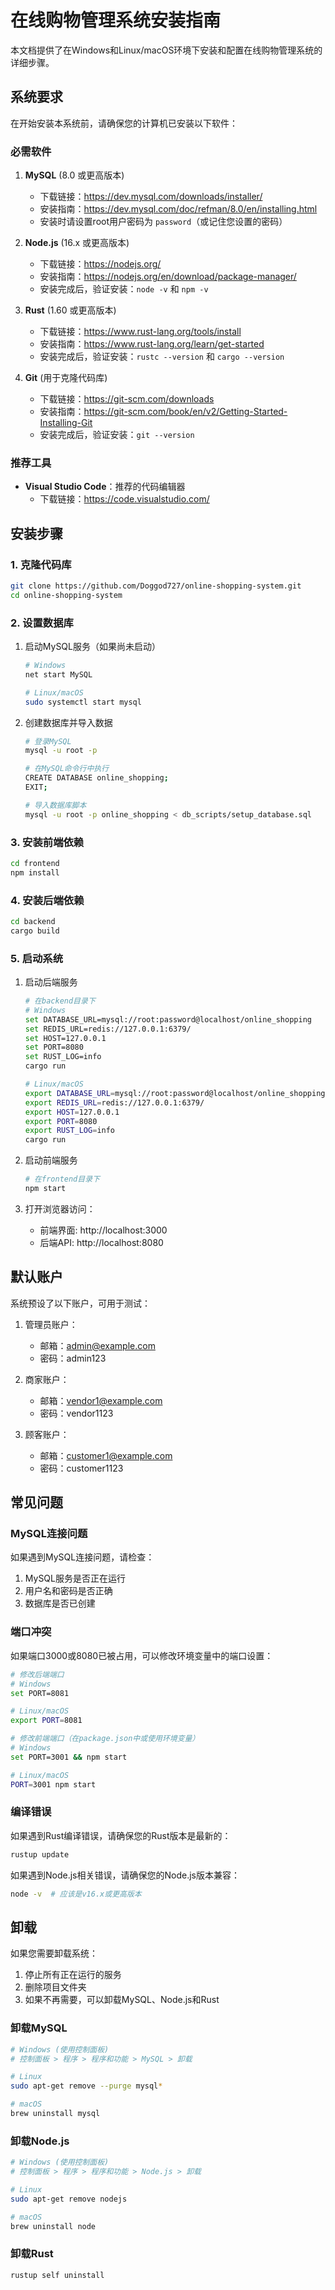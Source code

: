 # 在线购物管理系统安装指南

本文档提供了在Windows和Linux/macOS环境下安装和配置在线购物管理系统的详细步骤。

## 系统要求

在开始安装本系统前，请确保您的计算机已安装以下软件：

### 必需软件

1. **MySQL** (8.0 或更高版本)
   - 下载链接：https://dev.mysql.com/downloads/installer/
   - 安装指南：https://dev.mysql.com/doc/refman/8.0/en/installing.html
   - 安装时请设置root用户密码为 `password`（或记住您设置的密码）

2. **Node.js** (16.x 或更高版本)
   - 下载链接：https://nodejs.org/
   - 安装指南：https://nodejs.org/en/download/package-manager/
   - 安装完成后，验证安装：`node -v` 和 `npm -v`

3. **Rust** (1.60 或更高版本)
   - 下载链接：https://www.rust-lang.org/tools/install
   - 安装指南：https://www.rust-lang.org/learn/get-started
   - 安装完成后，验证安装：`rustc --version` 和 `cargo --version`

4. **Git** (用于克隆代码库)
   - 下载链接：https://git-scm.com/downloads
   - 安装指南：https://git-scm.com/book/en/v2/Getting-Started-Installing-Git
   - 安装完成后，验证安装：`git --version`

### 推荐工具

- **Visual Studio Code**：推荐的代码编辑器
  - 下载链接：https://code.visualstudio.com/

## 安装步骤

### 1. 克隆代码库

```bash
git clone https://github.com/Doggod727/online-shopping-system.git
cd online-shopping-system
```

### 2. 设置数据库

1. 启动MySQL服务（如果尚未启动）
   ```bash
   # Windows
   net start MySQL
   
   # Linux/macOS
   sudo systemctl start mysql
   ```

2. 创建数据库并导入数据
   ```bash
   # 登录MySQL
   mysql -u root -p
   
   # 在MySQL命令行中执行
   CREATE DATABASE online_shopping;
   EXIT;
   
   # 导入数据库脚本
   mysql -u root -p online_shopping < db_scripts/setup_database.sql
   ```

### 3. 安装前端依赖

```bash
cd frontend
npm install
```

### 4. 安装后端依赖

```bash
cd backend
cargo build
```

### 5. 启动系统

1. 启动后端服务
   ```bash
   # 在backend目录下
   # Windows
   set DATABASE_URL=mysql://root:password@localhost/online_shopping
   set REDIS_URL=redis://127.0.0.1:6379/
   set HOST=127.0.0.1
   set PORT=8080
   set RUST_LOG=info
   cargo run
   
   # Linux/macOS
   export DATABASE_URL=mysql://root:password@localhost/online_shopping
   export REDIS_URL=redis://127.0.0.1:6379/
   export HOST=127.0.0.1
   export PORT=8080
   export RUST_LOG=info
   cargo run
   ```

2. 启动前端服务
   ```bash
   # 在frontend目录下
   npm start
   ```

3. 打开浏览器访问：
   - 前端界面: http://localhost:3000
   - 后端API: http://localhost:8080

## 默认账户

系统预设了以下账户，可用于测试：

1. 管理员账户：
   - 邮箱：admin@example.com
   - 密码：admin123

2. 商家账户：
   - 邮箱：vendor1@example.com
   - 密码：vendor1123

3. 顾客账户：
   - 邮箱：customer1@example.com
   - 密码：customer1123

## 常见问题

### MySQL连接问题

如果遇到MySQL连接问题，请检查：

1. MySQL服务是否正在运行
2. 用户名和密码是否正确
3. 数据库是否已创建

### 端口冲突

如果端口3000或8080已被占用，可以修改环境变量中的端口设置：

```bash
# 修改后端端口
# Windows
set PORT=8081

# Linux/macOS
export PORT=8081

# 修改前端端口（在package.json中或使用环境变量）
# Windows
set PORT=3001 && npm start

# Linux/macOS
PORT=3001 npm start
```

### 编译错误

如果遇到Rust编译错误，请确保您的Rust版本是最新的：

```bash
rustup update
```

如果遇到Node.js相关错误，请确保您的Node.js版本兼容：

```bash
node -v  # 应该是v16.x或更高版本
```

## 卸载

如果您需要卸载系统：

1. 停止所有正在运行的服务
2. 删除项目文件夹
3. 如果不再需要，可以卸载MySQL、Node.js和Rust

### 卸载MySQL

```bash
# Windows (使用控制面板)
# 控制面板 > 程序 > 程序和功能 > MySQL > 卸载

# Linux
sudo apt-get remove --purge mysql*

# macOS
brew uninstall mysql
```

### 卸载Node.js

```bash
# Windows (使用控制面板)
# 控制面板 > 程序 > 程序和功能 > Node.js > 卸载

# Linux
sudo apt-get remove nodejs

# macOS
brew uninstall node
```

### 卸载Rust

```bash
rustup self uninstall
``` 